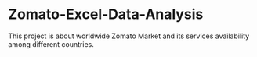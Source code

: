 # Zomato-Excel-Data-Analysis
This project is about worldwide Zomato Market and its services availability among different countries. 
